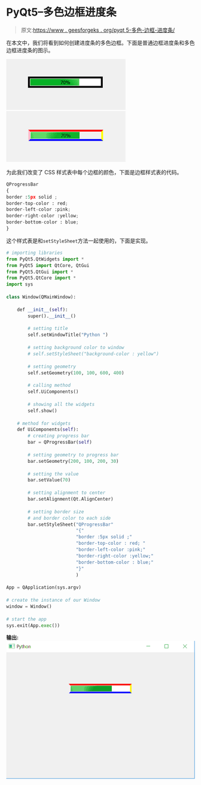 # PyQt5–多色边框进度条

> 原文:[https://www . geesforgeks . org/pyqt 5-多色-边框-进度条/](https://www.geeksforgeeks.org/pyqt5-multi-colored-border-progress-bar/)

在本文中，我们将看到如何创建进度条的多色边框。下面是普通边框进度条和多色边框进度条的图示。

![](img/c49acff4fccf30f0e7a7ceac45aafed9.png) ![](img/80e6b0cbaed518d7c70be21cbf6c58cb.png)

为此我们改变了 CSS 样式表中每个边框的颜色，下面是边框样式表的代码。

```py
QProgressBar
{
border :5px solid ;
border-top-color : red; 
border-left-color :pink;
border-right-color :yellow;
border-bottom-color : blue;
}

```

这个样式表是和`setStyleSheet`方法一起使用的，下面是实现。

```py
# importing libraries
from PyQt5.QtWidgets import * 
from PyQt5 import QtCore, QtGui
from PyQt5.QtGui import * 
from PyQt5.QtCore import * 
import sys

class Window(QMainWindow):

    def __init__(self):
        super().__init__()

        # setting title
        self.setWindowTitle("Python ")

        # setting background color to window
        # self.setStyleSheet("background-color : yellow")

        # setting geometry
        self.setGeometry(100, 100, 600, 400)

        # calling method
        self.UiComponents()

        # showing all the widgets
        self.show()

    # method for widgets
    def UiComponents(self):
        # creating progress bar
        bar = QProgressBar(self)

        # setting geometry to progress bar
        bar.setGeometry(200, 100, 200, 30)

        # setting the value
        bar.setValue(70)

        # setting alignment to center
        bar.setAlignment(Qt.AlignCenter)

        # setting border size
        # and border color to each side
        bar.setStyleSheet("QProgressBar"
                          "{"
                          "border :5px solid ;"
                          "border-top-color : red; "
                          "border-left-color :pink;"
                          "border-right-color :yellow;"
                          "border-bottom-color : blue;"
                          "}"
                          )

App = QApplication(sys.argv)

# create the instance of our Window
window = Window()

# start the app
sys.exit(App.exec())
```

**输出:**
![](img/dedfa6ab6347f361881c92414416fe2a.png)